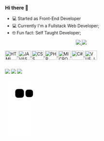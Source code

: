 ### Hi there 👋

- 💻 Started as Front-End Developer
- 💻 Currently I'm a Fullstack Web Developer;
- 🤓 Fun fact: Self Taught Developer;

<div align="center">
  <a href="https://github.com/diogolopeswork">
  <img height="180em" src="https://github-readme-stats.vercel.app/api?username=diogolopeswork&show_icons=true&theme=dracula&include_all_commits=true&count_private=true" />
  <img height="180em" src="https://github-readme-stats.vercel.app/api/top-langs/?username=diogolopeswork&layout=compact&langs_count=7&theme=dracula"/>
</div>
<div style="display: inline_block"><br>
    <img align="center" height="30" width="40" src="https://cdn.jsdelivr.net/gh/devicons/devicon/icons/html5/html5-original.svg" title="HTML">
  <img align="center" height="30" width="40" src="https://cdn.jsdelivr.net/gh/devicons/devicon/icons/javascript/javascript-original.svg" title="JAVASCRIPT">
  <img align="center" height="30" width="40" src="https://cdn.jsdelivr.net/gh/devicons/devicon/icons/css3/css3-original.svg" title="CSS">
  <img align="center" height="30" width="40" src="https://cdn.jsdelivr.net/gh/devicons/devicon/icons/php/php-original.svg" title="PHP">
  <img align="center" height="30" width="40" src="https://imgs.search.brave.com/a6UwJHQEwUY7-S2lc0mvwBhW5vrz90S2NukwgDQEwPk/rs:fit:860:0:0/g:ce/aHR0cHM6Ly93d3cu/aWNvbnNob2NrLmNv/bS9pbWFnZS9Ccmls/bGlhbnQvRGF0YWJh/c2UvbWljcm9zb2Z0/X3NxbF9zZXJ2ZXI" title="MICROSOFT SQL SERVER">
  <img align="center" height="30" width="40" src="https://cdn.jsdelivr.net/gh/devicons/devicon/icons/csharp/csharp-original.svg" title="C#">
  <img align="center" height="30" width="40" src="https://cdn.jsdelivr.net/gh/devicons/devicon/icons/vuejs/vuejs-original.svg"title="VUE.JS">
  
</div>

  ##
 
<div> 
  <a href="https://www.instagram.com/di0gol0pes/" target="_blank"><img src="https://img.shields.io/badge/-Instagram-%23E4405F?style=for-the-badge&logo=instagram&logoColor=white" target="_blank"></a>
  <a href = "mailto:deosl98@gmail.com"><img src="https://img.shields.io/badge/-Gmail-%23333?style=for-the-badge&logo=gmail&logoColor=white" target="_blank"></a>
  <a href="https://www.linkedin.com/in/diogoekhidnalopes/" target="_blank"><img src="https://img.shields.io/badge/-LinkedIn-%230077B5?style=for-the-badge&logo=linkedin&logoColor=white" target="_blank"></a> 
 
  ![Snake animation](https://github.com/rafaballerini/rafaballerini/blob/output/github-contribution-grid-snake.svg)
 
</div>
